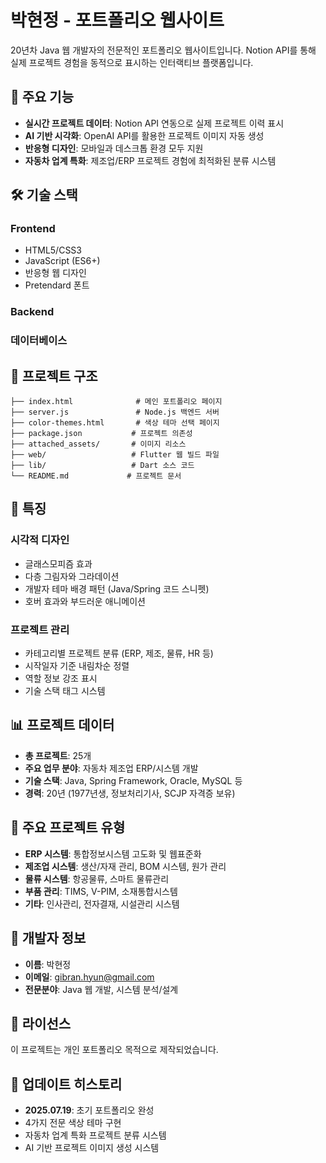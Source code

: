 # 박현정 - 포트폴리오 웹사이트

20년차 Java 웹 개발자의 전문적인 포트폴리오 웹사이트입니다. Notion API를 통해 실제 프로젝트 경험을 동적으로 표시하는 인터랙티브 플랫폼입니다.

## 🚀 주요 기능

- **실시간 프로젝트 데이터**: Notion API 연동으로 실제 프로젝트 이력 표시
- **AI 기반 시각화**: OpenAI API를 활용한 프로젝트 이미지 자동 생성
- **반응형 디자인**: 모바일과 데스크톱 환경 모두 지원
- **자동차 업계 특화**: 제조업/ERP 프로젝트 경험에 최적화된 분류 시스템

## 🛠️ 기술 스택

### Frontend
- HTML5/CSS3
- JavaScript (ES6+)
- 반응형 웹 디자인
- Pretendard 폰트

### Backend

### 데이터베이스

## 📁 프로젝트 구조

```
├── index.html              # 메인 포트폴리오 페이지
├── server.js               # Node.js 백엔드 서버
├── color-themes.html       # 색상 테마 선택 페이지
├── package.json           # 프로젝트 의존성
├── attached_assets/       # 이미지 리소스
├── web/                   # Flutter 웹 빌드 파일
├── lib/                   # Dart 소스 코드
└── README.md             # 프로젝트 문서
```

## 🎨 특징

### 시각적 디자인
- 글래스모피즘 효과
- 다층 그림자와 그라데이션
- 개발자 테마 배경 패턴 (Java/Spring 코드 스니펫)
- 호버 효과와 부드러운 애니메이션

### 프로젝트 관리
- 카테고리별 프로젝트 분류 (ERP, 제조, 물류, HR 등)
- 시작일자 기준 내림차순 정렬
- 역할 정보 강조 표시
- 기술 스택 태그 시스템

## 📊 프로젝트 데이터

- **총 프로젝트**: 25개
- **주요 업무 분야**: 자동차 제조업 ERP/시스템 개발
- **기술 스택**: Java, Spring Framework, Oracle, MySQL 등
- **경력**: 20년 (1977년생, 정보처리기사, SCJP 자격증 보유)

## 🎯 주요 프로젝트 유형

- **ERP 시스템**: 통합정보시스템 고도화 및 웹표준화
- **제조업 시스템**: 생산/자재 관리, BOM 시스템, 원가 관리
- **물류 시스템**: 항공물류, 스마트 물류관리
- **부품 관리**: TIMS, V-PIM, 소재통합시스템
- **기타**: 인사관리, 전자결재, 시설관리 시스템

## 👤 개발자 정보

- **이름**: 박현정
- **이메일**: gibran.hyun@gmail.com
- **전문분야**: Java 웹 개발, 시스템 분석/설계

## 📝 라이선스

이 프로젝트는 개인 포트폴리오 목적으로 제작되었습니다.

## 🔄 업데이트 히스토리

- **2025.07.19**: 초기 포트폴리오 완성
- 4가지 전문 색상 테마 구현
- 자동차 업계 특화 프로젝트 분류 시스템
- AI 기반 프로젝트 이미지 생성 시스템

